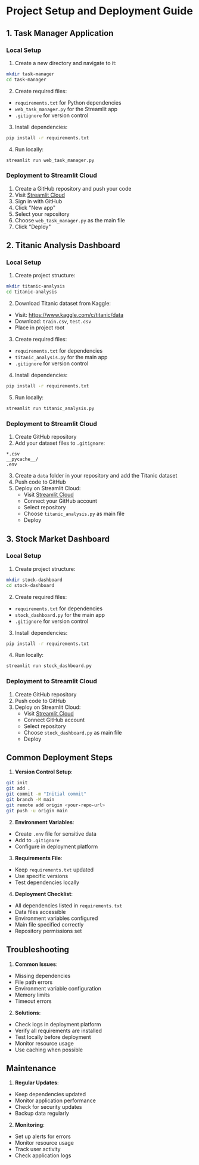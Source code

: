 # Project Setup and Deployment Guide

## 1. Task Manager Application

### Local Setup

1. Create a new directory and navigate to it:

```bash
mkdir task-manager
cd task-manager
```

2. Create required files:

- `requirements.txt` for Python dependencies
- `web_task_manager.py` for the Streamlit app
- `.gitignore` for version control

3. Install dependencies:

```bash
pip install -r requirements.txt
```

4. Run locally:

```bash
streamlit run web_task_manager.py
```

### Deployment to Streamlit Cloud

1. Create a GitHub repository and push your code
2. Visit [Streamlit Cloud](https://streamlit.io/cloud)
3. Sign in with GitHub
4. Click "New app"
5. Select your repository
6. Choose `web_task_manager.py` as the main file
7. Click "Deploy"

## 2. Titanic Analysis Dashboard

### Local Setup

1. Create project structure:

```bash
mkdir titanic-analysis
cd titanic-analysis
```

2. Download Titanic dataset from Kaggle:

- Visit: https://www.kaggle.com/c/titanic/data
- Download: `train.csv`, `test.csv`
- Place in project root

3. Create required files:

- `requirements.txt` for dependencies
- `titanic_analysis.py` for the main app
- `.gitignore` for version control

4. Install dependencies:

```bash
pip install -r requirements.txt
```

5. Run locally:

```bash
streamlit run titanic_analysis.py
```

### Deployment to Streamlit Cloud

1. Create GitHub repository
2. Add your dataset files to `.gitignore`:

```
*.csv
__pycache__/
.env
```

3. Create a `data` folder in your repository and add the Titanic dataset
4. Push code to GitHub
5. Deploy on Streamlit Cloud:
   - Visit [Streamlit Cloud](https://streamlit.io/cloud)
   - Connect your GitHub account
   - Select repository
   - Choose `titanic_analysis.py` as main file
   - Deploy

## 3. Stock Market Dashboard

### Local Setup

1. Create project structure:

```bash
mkdir stock-dashboard
cd stock-dashboard
```

2. Create required files:

- `requirements.txt` for dependencies
- `stock_dashboard.py` for the main app
- `.gitignore` for version control

3. Install dependencies:

```bash
pip install -r requirements.txt
```

4. Run locally:

```bash
streamlit run stock_dashboard.py
```

### Deployment to Streamlit Cloud

1. Create GitHub repository
2. Push code to GitHub
3. Deploy on Streamlit Cloud:
   - Visit [Streamlit Cloud](https://streamlit.io/cloud)
   - Connect GitHub account
   - Select repository
   - Choose `stock_dashboard.py` as main file
   - Deploy

## Common Deployment Steps

1. **Version Control Setup**:

```bash
git init
git add .
git commit -m "Initial commit"
git branch -M main
git remote add origin <your-repo-url>
git push -u origin main
```

2. **Environment Variables**:

- Create `.env` file for sensitive data
- Add to `.gitignore`
- Configure in deployment platform

3. **Requirements File**:

- Keep `requirements.txt` updated
- Use specific versions
- Test dependencies locally

4. **Deployment Checklist**:

- All dependencies listed in `requirements.txt`
- Data files accessible
- Environment variables configured
- Main file specified correctly
- Repository permissions set

## Troubleshooting

1. **Common Issues**:

- Missing dependencies
- File path errors
- Environment variable configuration
- Memory limits
- Timeout errors

2. **Solutions**:

- Check logs in deployment platform
- Verify all requirements are installed
- Test locally before deployment
- Monitor resource usage
- Use caching when possible

## Maintenance

1. **Regular Updates**:

- Keep dependencies updated
- Monitor application performance
- Check for security updates
- Backup data regularly

2. **Monitoring**:

- Set up alerts for errors
- Monitor resource usage
- Track user activity
- Check application logs
